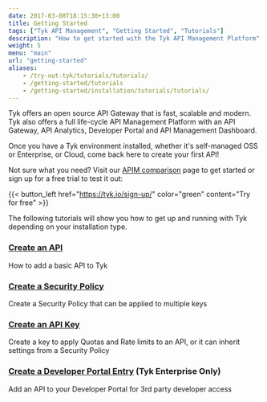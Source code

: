 ```yaml
---
date: 2017-03-08T18:15:30+13:00
title: Getting Started
tags: ["Tyk API Management", "Getting Started", "Tutorials"]
description: "How to get started with the Tyk API Management Platform"
weight: 5
menu: "main"
url: "getting-started"
aliases:
    - /try-out-tyk/tutorials/tutorials/
    - /getting-started/tutorials
    - /getting-started/installation/tutorials/tutorials/
---
```


Tyk offers an open source API Gateway that is fast, scalable and modern. Tyk also offers a full life-cycle API Management Platform with an API Gateway, API Analytics, Developer Portal and API Management Dashboard.

Once you have a Tyk environment installed, whether it's self-managed OSS or Enterprise, or Cloud, come back here to create your first API!

Not sure what you need? Visit our [APIM comparison](/docs/apim) page to get started or sign up for a free trial to test it out:

{{< button_left href="https://tyk.io/sign-up/" color="green" content="Try for free" >}}

The following tutorials will show you how to get up and running with Tyk depending on your installation type.

### [Create an API](/docs/getting-started/tutorials/create-api/)

How to add a basic API to Tyk

### [Create a Security Policy](/docs/getting-started/create-security-policy/)

Create a Security Policy that can be applied to multiple keys

### [Create an API Key](/docs/getting-started/tutorials/create-api-key/)

Create a key to apply Quotas and Rate limits to an API, or it can inherit settings from a Security Policy

### [Create a Developer Portal Entry](/docs/getting-started/tutorials/create-portal-entry/) (Tyk Enterprise Only)

Add an API to your Developer Portal for 3rd party developer access
